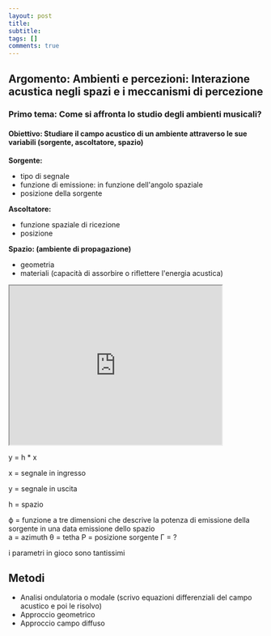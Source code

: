 ```yaml
---
layout: post
title:  
subtitle:  
tags: []
comments: true
---
```


## **Argomento**: Ambienti e percezioni: Interazione acustica negli spazi e i meccanismi di percezione
### **Primo tema**: Come si affronta lo studio degli ambienti musicali?
#### **Obiettivo**: Studiare il campo acustico di un ambiente attraverso le sue variabili (sorgente, ascoltatore, spazio)


**Sorgente:**

- tipo di segnale
- funzione di emissione: in funzione dell'angolo spaziale
- posizione della sorgente


**Ascoltatore:**

- funzione spaziale di ricezione
- posizione


**Spazio: (ambiente di propagazione)**

- geometria
- materiali (capacità di assorbire o riflettere l'energia acustica)


<iframe width="420" height="315"
src="https://youtu.be/lLUcOFwZvyY">
</iframe>


y = h * x

x = segnale in ingresso

y = segnale in uscita

h = spazio


ϕ = funzione a tre dimensioni che descrive la potenza di emissione della sorgente in una data emissione dello spazio  
a = azimuth
θ = tetha
P = posizione sorgente
Γ = ?



i parametri in gioco sono tantissimi


## Metodi

- Analisi ondulatoria o modale (scrivo equazioni differenziali del campo acustico e poi le risolvo)
- Approccio geometrico
- Approccio campo diffuso
